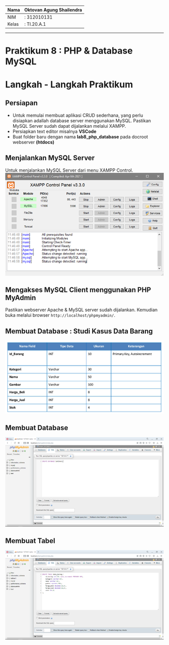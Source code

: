 | Nama  | Oktovan Agung Shailendra|
|-------|-------------------------|
|NIM    |: 312010131              |
|Kelas  |: TI.20.A.1              |

---

# Praktikum 8 : PHP & Database MySQL

# Langkah - Langkah Praktikum
## Persiapan
- Untuk memulai membuat aplikasi CRUD sederhana, yang perlu disiapkan adallah database server menggunakan MySQL. Pastikan MySQL Server sudah dapat dijalankan melalui XAMPP.
- Persiapkan text editor misalnya **VSCode**
- Buat folder baru dengan nama **lab8_php_database** pada docroot webserver **(htdocs)**

## Menjalankan MySQL Server
Untuk menjalankan MySQL Server dari menu XAMPP Control.
![img](img/startxampp.png)

## Mengakses MySQL Client menggunakan PHP MyAdmin
Pastikan webserver Apache & MySQL server sudah dijalankan. Kemudian buka melalui browser `http://localhost/phpmyadmin/`.

## Membuat Database : Studi Kasus Data Barang
![img](img/contohdatabase.png)

## Membuat Database
![img](img/creatdatabase.png)

## Membuat Tabel
![img](img/creattable.png)

